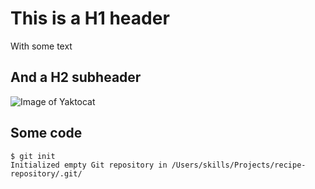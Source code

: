 # This is a H1 header
With some text
## And a H2 subheader
![Image of Yaktocat](https://octodex.github.com/images/yaktocat.png)
## Some code
```
$ git init
Initialized empty Git repository in /Users/skills/Projects/recipe-repository/.git/
```
